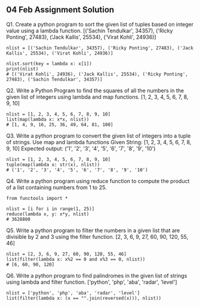 ## 04 Feb Assignment Solution 

Q1. Create a python program to sort the given list of tuples based on integer value using a lambda function.
[('Sachin Tendulkar', 34357), ('Ricky Ponting', 27483), ('Jack Kallis', 25534), ('Virat Kohli', 24936)]
```
nlist = [('Sachin Tendulkar', 34357), ('Ricky Ponting', 27483), ('Jack Kallis', 25534), ('Virat Kohli', 24936)]

nlist.sort(key = lambda x: x[1])
print(nlist)
# [('Virat Kohli', 24936), ('Jack Kallis', 25534), ('Ricky Ponting', 27483), ('Sachin Tendulkar', 34357)]
```


Q2. Write a Python Program to find the squares of all the numbers in the given list of integers using lambda and map functions.
[1, 2, 3, 4, 5, 6, 7, 8, 9, 10]

```
nlist = [1, 2, 3, 4, 5, 6, 7, 8, 9, 10]
list(map(lambda x: x*x, nlist))
# [1, 4, 9, 16, 25, 36, 49, 64, 81, 100]
```


Q3. Write a python program to convert the given list of integers into a tuple of strings. Use map and lambda functions
Given String: [1, 2, 3, 4, 5, 6, 7, 8, 9, 10]
Expected output: ('1', '2', '3', '4', '5', '6', '7', '8', '9', '10')
```
nlist = [1, 2, 3, 4, 5, 6, 7, 8, 9, 10]
tuple(map(lambda x: str(x), nlist))
# ('1', '2', '3', '4', '5', '6', '7', '8', '9', '10')
```


Q4. Write a python program using reduce function to compute the product of a list containing numbers from 1 to 25.
```
from functools import *

nlist = [i for i in range(1, 25)]
reduce(lambda x, y: x*y, nlist)
# 3628800
```

Q5. Write a python program to filter the numbers in a given list that are divisible by 2 and 3 using the filter function.
[2, 3, 6, 9, 27, 60, 90, 120, 55, 46]
```
nlist = [2, 3, 6, 9, 27, 60, 90, 120, 55, 46]
list(filter(lambda x: x%2 == 0 and x%3 == 0, nlist))
# [6, 60, 90, 120]
```

Q6. Write a python program to find palindromes in the given list of strings using lambda and filter function.
['python', 'php', 'aba', 'radar', 'level']
```
nlist = ['python', 'php', 'aba', 'radar', 'level']
list(filter(lambda x: (x == "".join(reversed(x))), nlist))
```